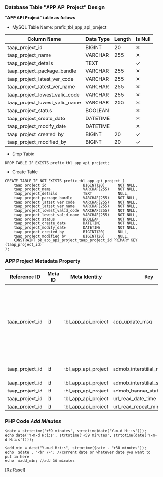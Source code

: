 ### Database Table "APP API Project" Design
**"APP API Project" table as follows**

* MySQL Table Name: prefix_tbl_app_api_project

| Column Name | Data Type | Length | Is Null |
| ------ | ------ | ------ | ------ |
| taap_project_id | BIGINT | 20 | ✕ |
| taap_project_name | VARCHAR | 255 | ✕ |
| taap_project_details | TEXT |  | ✓ |
| taap_project_package_bundle | VARCHAR | 255 | ✕ |
| taap_project_latest_ver_code | VARCHAR | 255 | ✕ |
| taap_project_latest_ver_name | VARCHAR | 255 | ✕ |
| taap_project_lowest_valid_code | VARCHAR | 255 | ✕ |
| taap_project_lowest_valid_name | VARCHAR | 255 | ✕ |
| taap_project_status | BOOLEAN |  | ✕ |
| taap_project_create_date | DATETIME |  | ✕ |
| taap_project_modify_date | DATETIME |  | ✕ |
| taap_project_created_by | BIGINT | 20 | ✓ |
| taap_project_modified_by | BIGINT | 20 | ✓ |

* Drop Table

```drop_table_app_api_project
DROP TABLE IF EXISTS prefix_tbl_app_api_project;
```

* Create Table

```create_table_app_project
CREATE TABLE IF NOT EXISTS prefix_tbl_app_api_project (
    taap_project_id                 BIGINT(20)      NOT NULL,
    taap_project_name               VARCHAR(255)    NOT NULL,
    taap_project_details            TEXT            NULL,
    taap_project_package_bundle     VARCHAR(255)    NOT NULL,
    taap_project_latest_ver_code    VARCHAR(255)    NOT NULL,
    taap_project_latest_ver_name    VARCHAR(255)    NOT NULL,
    taap_project_lowest_valid_code  VARCHAR(255)    NOT NULL,
    taap_project_lowest_valid_name  VARCHAR(255)    NOT NULL,
    taap_project_status             BOOLEAN         NOT NULL,
    taap_project_create_date        DATETIME        NOT NULL,
    taap_project_modify_date        DATETIME        NOT NULL,
    taap_project_created_by         BIGINT(20)      NULL,
    taap_project_modified_by        BIGINT(20)      NULL,
    CONSTRAINT pk_app_api_project_taap_project_id PRIMARY KEY (taap_project_id)
);
```

### APP Project Metadata Property

| Reference ID | Meta ID | Meta Identity | Key | Value |
| ------ | ------ | ------ | ------ | ------ |
| taap_project_id | id | tbl_app_api_project | app_update_msg | Your application must need to update for use.\n\nWe are always try to sarve you. Please stay with us |
| taap_project_id | id | tbl_app_api_project | admob_interstitial_repeat_millis | 1000 * 60 * rand(4, 7) |
| taap_project_id | id | tbl_app_api_project | admob_interstitial_status | BOOLEAN |
| taap_project_id | id | tbl_app_api_project | admob_banner_status | BOOLEAN |
| taap_project_id | id | tbl_app_api_project | url_read_date_time | DATETIEM |
| taap_project_id | id | tbl_app_api_project | url_read_repeat_minutes | MINUTES |

### PHP Code ***Add Minutes***
```code_php_add_minutes
$date = strtotime('+59 minutes', strtotime(date('Y-m-d H:i:s')));
echo date('Y-m-d H:i:s', strtotime('+59 minutes', strtotime(date('Y-m-d H:i:s'))));

$add_min = date("Y-m-d H:i:s", strtotime($date . "+30 minutes"));
echo  $date . "<br />"; //current date or whatever date you want to put in here
echo  $add_min; //add 30 minutes
```

[Rz Rasel]
